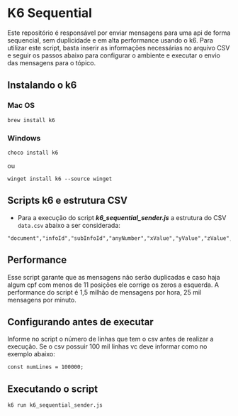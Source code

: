 # K6 Sequential

Este repositório é responsável por enviar mensagens para uma api de forma sequencial, sem duplicidade e em alta performance usando o k6. Para utilizar este script, basta inserir as informações necessárias no arquivo CSV e seguir os passos abaixo para configurar o ambiente e executar o envio das mensagens para o tópico.

## Instalando o k6 

### Mac OS

`````
brew install k6
`````
### Windows 

`````
choco install k6
`````

ou

`````
winget install k6 --source winget
`````


## Scripts k6 e estrutura CSV


- Para a execução do script ***k6_sequential_sender.js*** a estrutura do CSV `data.csv` abaixo a ser considerada: 
`````
"document","infoId","subInfoId","anyNumber","xValue","yValue","zValue","floatNumber","string"
`````

## Performance

Esse script garante que as mensagens não serão duplicadas e caso haja algum cpf com menos de 11 posições ele corrige os zeros a esquerda. A performance do script é 1,5 milhão de mensagens por hora, 25 mil mensagens por minuto. 

## Configurando antes de executar

Informe no script o número de linhas que tem o csv antes de realizar a execução. Se o csv possuir 100 mil linhas vc deve informar como no exemplo abaixo: 

`````
const numLines = 100000;
`````

## Executando o script 

`````
k6 run k6_sequential_sender.js
`````
